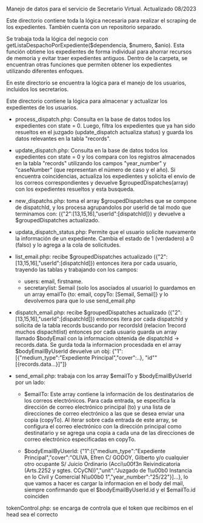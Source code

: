 Manejo de datos para el servicio de Secretario Virtual. Actualizado 08/2023

<!--  pjf-listas-despacho -->
Este directorio contiene toda la lógica necesaria para realizar el scraping de los expedientes. También cuenta con un repositorio separado.

Se trabaja toda la lógica del negocio con getListaDespachoPorExpediente($dependencia, $numero, $anio). Esta función obtiene los expedientes de forma individual para ahorrar recursos de memoria y evitar traer expedientes antiguos.
Dentro de la carpeta, se encuentran otras funciones que permiten obtener los expedientes utilizando diferentes enfoques.

<!-- user -->
En este directorio se encuentra la lógica para el manejo de los usuarios, incluidos los secretarios.

<!-- user-dispatch -->
Este directorio contiene la lógica para almacenar y actualizar los expedientes de los usuarios.

* process_dispatch.php: Consulta en la base de datos todos los expedientes con state = 0. Luego, filtra los expedientes que ya han sido resueltos en el juzgado (update_dispatch actualiza status) y guarda los datos relevantes en la tabla "records".

* update_dispatch.php: Consulta en la base de datos todos los expedientes con state = 0 y los compara con los registros almacenados en la tabla "records" utilizando los campos "year_number" y "caseNumber" (que representan el número de caso y el año). Si encuentra coincidencias, actualiza los expedientes y solicita el envío de los correos correspondientes y devuelve $groupedDispatches(array) con los expedientes resueltos y esta busqueda.

* new_dispatchs.php: toma el array $groupedDispatches que se compone de dispatchId, y los procesa agrupandolos por userId de tal modo que terminamos con: ({"2":[13,15,16],"userId":[dispatchId]})
y devuelve a $groupedDispatches actualizado.

<!-- si el usuario desea volver a recibir la informacion del expediente  -->
* updata_dispatch_status.php: Permite que el usuario solicite nuevamente la información de un expediente. Cambia el estado de 1 (verdadero) a 0 (falso) y lo agrega a la cola de solicitudes.

<!-- emails -->
* list_email.php: recibe $groupedDispatches actualizado ({"2":[13,15,16],"userId":[dispatchId]})
entonces itera por cada usuario, trayendo las tablas y trabajando con los campos:
    * users: email, firstname. 
    * secretarylist: Semail (solo los asociados al usuario)
lo guardamos en un array emailTo {to: email, copyTo: [Semail, Semail]} y lo devolvemos para que lo use send_email.php

* dispatch_email.php: recibe $groupedDispatches actualizado ({"2":[13,15,16],"userId":[dispatchId]})
entonces itera por cada dispatchId y solicita de la tabla records buscando por recordsId (relacion 1record muchos dispachtlist) entonces por cada usuario guarda un array llamado $bodyEmail con la informacion obtenida de dispatchId -> records.data.
Se gurda toda la informacion procesdada en el array $bodyEmailByUserId devuelve un obj: {"1":[{"medium_type":"Expediente Principal","cover":..}, "id""[{records.data...}]"]}

* send_email.php: trabaja con los array $emailTo y $bodyEmailByUserId
por un lado:
    * $emailTo: Este array contiene la información de los destinatarios de los correos electrónicos. Para cada entrada, se especifica la dirección de correo electrónico principal (to) y una lista de direcciones de correo electrónico a las que se desea enviar una copia (copyTo). Al iterar sobre cada entrada de este array, se configura el correo electrónico con la dirección principal como destinatario y se agrega una copia a cada una de las direcciones de correo electrónico especificadas en copyTo.

    * $bodyEmailByUserId: {"1":[{"medium_type":"Expediente Principal","cover":"OLIVA, Efren C\/ GODOY, Gilberto y\/o cualquier otro ocupante  S\/ Juicio Ordinario (Acci\u00f3n Reivindicatoria (Arts.2252 y sgtes. CCyCN))","unit":"Juzgado de 1\u00b0 Instancia en lo Civil y Comercial N\u00b0 1","year_number":"25\/22"}]...}, lo que vamos a hacer es cargar la informacion en el body del mail, siempre confirmando que el $bodyEmailByUserId.id y el $emailTo.id coinciden



tokenControl.php: se encarga de controla que el token que recibimos en el head sea el correcto

